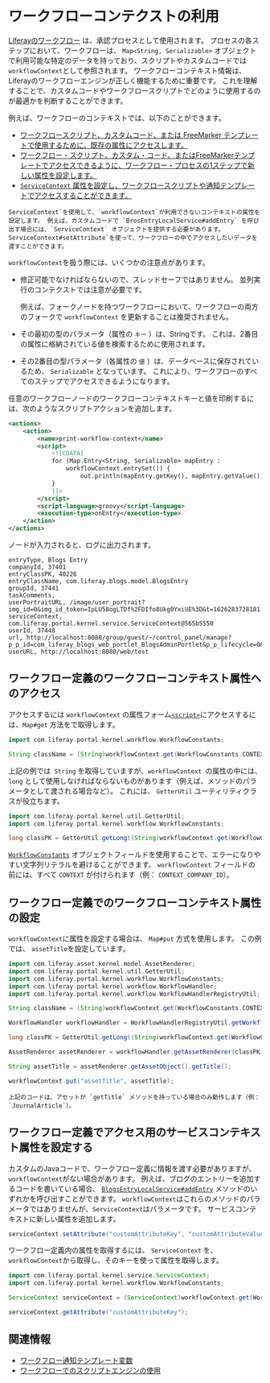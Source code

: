 # ワークフローコンテクストの利用

[Liferayのワークフロー](../introduction-to-workflow.md) は、承認プロセスとして使用されます。 プロセスの各ステップにおいて、ワークフローは、 `Map<String, Serializable>` オブジェクトで利用可能な特定のデータを持っており、スクリプトやカスタムコードでは `workflowContext`として参照されます。 ワークフローコンテキスト情報は、Liferayのワークフローエンジンが正しく機能するために重要です。 これを理解することで、カスタムコードやワークフロースクリプトでどのように使用するのが最適かを判断することができます。

例えば、ワークフローのコンテキストでは、以下のことができます。

- [ワークフロースクリプト、カスタムコード、または FreeMarker テンプレートで使用するために、既存の属性にアクセスします。](#accessing-workflow-context-attributes-in-workflow-definitions)
- [ワークフロー・スクリプト、カスタム・コード、またはFreeMarkerテンプレートでアクセスできるように、ワークフロー・プロセスの1ステップで新しい属性を設定します。](#setting-workflow-context-attributes-in-a-workflow-process-definition)
- [`ServiceContext` 属性を設定し、ワークフロースクリプトや通知テンプレートでアクセスすることができます。](#setting-service-context-attributes-for-access-in-workflow-definitions)

```{note}
ServiceContext`を使用して、`workflowContext`が利用できないコンテキストの属性を設定します。 例えば、カスタムコードで `BrosEntryLocalService#addEntry` を呼び出す場合には、`ServiceContext` オブジェクトを提供する必要があります。 ServiceContext#setAttribute`を使って、ワークフローの中でアクセスしたいデータを渡すことができます。 
```
`workflowContext`を扱う際には、いくつかの注意点があります。

- 修正可能でなければならないので、スレッドセーフではありません。 並列実行のコンテクストでは注意が必要です。

  例えば、フォークノードを持つワークフローにおいて、ワークフローの両方のフォークで `workflowContext` を更新することは推奨されません。

- その最初の型のパラメータ（属性の `キー` ）は、Stringです。 これは、2番目の属性に格納されている値を検索するために使用されます。
- その2番目の型パラメータ（各属性の `値` ）は、データベースに保存されているため、 `Serializable` となっています。 これにより、ワークフローのすべてのステップでアクセスできるようになります。

任意のワークフローノードのワークフローコンテキストキーと値を印刷するには、次のようなスクリプトアクションを追加します。
```xml
<actions>
    <action>
        <name>print-workflow-context</name>
        <script>
            <![CDATA[
            for (Map.Entry<String, Serializable> mapEntry :
                workflowContext.entrySet()) {
                    out.println(mapEntry.getKey(), mapEntry.getValue());
            }
            ]]>
        </script>
        <script-language>groovy</script-language>
        <execution-type>onEntry</execution-type>
    </action>
</actions>
```

ノードが入力されると、ログに出力されます。

```
entryType, Blogs Entry
companyId, 37401
entryClassPK, 40226
entryClassName, com.liferay.blogs.model.BlogsEntry
groupId, 37441
taskComments, 
userPortraitURL, /image/user_portrait?img_id=0&img_id_token=IpLU58ogLTDf%2FDIfo8Ukg0YxiUE%3D&t=1626283728181
serviceContext, com.liferay.portal.kernel.service.ServiceContext@565b5550
userId, 37448
url, http://localhost:8080/group/guest/~/control_panel/manage?p_p_id=com_liferay_blogs_web_portlet_BlogsAdminPortlet&p_p_lifecycle=0&p_p_state=maximized&_com_liferay_blogs_web_portlet_BlogsAdminPortlet_mvcRenderCommandName=%2Fblogs%2Fview_entry&_com_liferay_blogs_web_portlet_BlogsAdminPortlet_entryId=40226&p_p_auth=rRDR0ncV
userURL, http://localhost:8080/web/test
```

## ワークフロー定義のワークフローコンテキスト属性へのアクセス

アクセスするには `workflowContext` の属性フォーム[`<script>`](using-the-script-engine-in-workflow.md)にアクセスするには、`Map#get` 方法をで取得します。

```groovy
import com.liferay.portal.kernel.workflow.WorkflowConstants;

String className = (String)workflowContext.get(WorkflowConstants.CONTEXT_ENTRY_CLASS_NAME);
```

上記の例では` String` を取得していますが、`workflowContext `の属性の中には、`long` として使用しなければならないものがあります（例えば、メソッドのパラメータとして渡される場合など）。 これには、 `GetterUtil` ユーティリティクラスが役立ちます。

```groovy
import com.liferay.portal.kernel.util.GetterUtil;
import com.liferay.portal.kernel.workflow.WorkflowConstants;

long classPK = GetterUtil.getLong((String)workflowContext.get(WorkflowConstants.CONTEXT_ENTRY_CLASS_PK));
```

[`WorkflowConstants`](https://github.com/liferay/liferay-portal/blob/[$LIFERAY_LEARN_PORTAL_GIT_TAG$]/portal-kernel/src/com/liferay/portal/kernel/workflow/WorkflowConstants.java) オブジェクトフィールドを使用することで、エラーになりやすい文字列リテラルを避けることができます。 `workflowContext` フィールドの前には、すべて `CONTEXT` が付けられます（例： `CONTEXT_COMPANY_ID`）。


## ワークフロー定義でのワークフローコンテキスト属性の設定

`workflowContext`に属性を設定する場合は、 `Map#put` 方式を使用します。 この例では、 `assetTitle`を設定しています。

```groovy
import com.liferay.asset.kernel.model.AssetRenderer;
import com.liferay.portal.kernel.util.GetterUtil;
import com.liferay.portal.kernel.workflow.WorkflowConstants;
import com.liferay.portal.kernel.workflow.WorkflowHandler;
import com.liferay.portal.kernel.workflow.WorkflowHandlerRegistryUtil;

String className = (String)workflowContext.get(WorkflowConstants.CONTEXT_ENTRY_CLASS_NAME);

WorkflowHandler workflowHandler = WorkflowHandlerRegistryUtil.getWorkflowHandler(className);

long classPK = GetterUtil.getLong((String)workflowContext.get(WorkflowConstants.CONTEXT_ENTRY_CLASS_PK));

AssetRenderer assetRenderer = workflowHandler.getAssetRenderer(classPK);

String assetTitle = assetRenderer.getAssetObject().getTitle();

workflowContext.put("assetTitle", assetTitle);
```

```{tip}
上記のコードは、アセットが `getTitle` メソッドを持っている場合のみ動作します（例：`JournalArticle`）。
```

## ワークフロー定義でアクセス用のサービスコンテキスト属性を設定する

カスタムのJavaコードで、ワークフロー定義に情報を渡す必要がありますが、`workflowContext`がない場合があります。 例えば、ブログのエントリーを追加するコードを書いている場合、 [`BlogsEntryLocalService#addEntry`](https://github.com/liferay/liferay-portal/blob/[$LIFERAY_LEARN_PORTAL_GIT_TAG$]/modules/apps/blogs/blogs-api/src/main/java/com/liferay/blogs/service/BlogsEntryLocalService.java) メソッドのいずれかを呼び出すことができます。 `workflowContext`はこれらのメソッドのパラメータではありませんが、`ServiceContext`はパラメータです。 サービスコンテキストに新しい属性を追加します。

```java
serviceContext.setAttribute("customAttributeKey", "customAttributeValue");
```

ワークフロー定義内の属性を取得するには、 `ServiceContext` を、 `workflowContext`から取得し、そのキーを使って属性を取得します。

```groovy
import com.liferay.portal.kernel.service.ServiceContext;
import com.liferay.portal.kernel.workflow.WorkflowConstants;

ServiceContext serviceContext = (ServiceContext)workflowContext.get(WorkflowConstants.CONTEXT_SERVICE_CONTEXT);

serviceContext.getAttribute("customAttributeKey");
```

## 関連情報

- [ワークフロー通知テンプレート変数](./workflow-notification-template-variables.md)
- [ワークフローでのスクリプトエンジンの使用](./using-the-script-engine-in-workflow.md)

